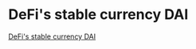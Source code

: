 # DeFi's stable currency DAI
[DeFi's stable currency DAI](https://aiwithcloud.com/2022/09/14/defis_stable_currency_dai/)